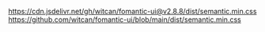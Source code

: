 https://cdn.jsdelivr.net/gh/witcan/fomantic-ui@v2.8.8/dist/semantic.min.css
https://github.com/witcan/fomantic-ui/blob/main/dist/semantic.min.css